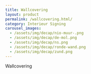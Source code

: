 ```yaml
---
title: Wallcovering
layout: product
permalink: /wallcovering.html/
category: Interieur Signing
carousel_images:
  - /assets/img/decap/nio-muur-.png
  - /assets/img/decap/de-mol.png
  - /assets/img/decap/ns.png
  - /assets/img/decap/ronde-wand.png
  - /assets/img/decap/zund.png
---
```


Wallcovering
